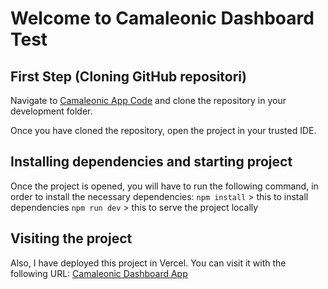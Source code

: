 # Welcome to Camaleonic Dashboard Test

## First Step (Cloning GitHub repositori)

Navigate to [Camaleonic App Code](https://github.com/FranBF/camaleonic-fran-test.git) and clone the repository in your development folder.

Once you have cloned the repository, open the project in your trusted IDE.

## Installing dependencies and starting project

Once the project is opened, you will have to run the following command, in order to install the necessary dependencies:
`npm install` > this to install dependencies
`npm run dev` > this to serve the project locally

## Visiting the project

Also, I have deployed this project in Vercel. You can visit it with the following URL: [Camaleonic Dashboard App](https://camaleonic-fran-test.vercel.app/)
